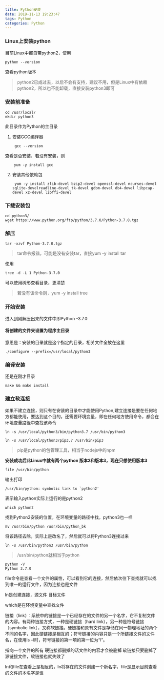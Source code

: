 ```yaml
---
title: Python安装
date: 2019-11-13 19:23:47
tags: Python
categories: Python
---
```


### Linux上安装python
目前Linux中都自带python2，使用

	python --version
查看python版本
>python2已成过去，以后不会有支持，建议不用，但是Linux中有依赖python2，所以也不能卸载，直接安装python3即可

### 安装前准备

	cd /usr/local/
	mkdir python3
此目录作为Python的主目录

1. 安装GCC编译器


		gcc --version
查看是否安装，若没有安装，则


		yum -y install gcc

2. 安装其他依赖包

		yum -y install zlib-devel bzip2-devel openssl-devel ncurses-devel sqlite-develreadline-devel tk-devel gdbm-devel db4-devel libpcap-devel xz-devel libffi-devel

### 下载安装包


	cd python3/
	wget https://www.python.org/ftp/python/3.7.0/Python-3.7.0.tgz

### 解压

	tar -xzvf Python-3.7.0.tgz
>tar命令报错，可能是没有安装tar，直接yum -y install tar

使用

	tree -d -L 1 Python-3.7.0
可以使用树形查看目录，更清楚
>若没有该命令则，yum -y install tree

### 开始安装
进入到刚解压出来的文件中即Python -3.7.0
#### 将创建的文件夹设置为程序主目录
意思是：安装的目录就是这个指定的目录，相关文件全放在这里

	./configure --prefix=/usr/local/python3

### 编译安装
还是在刚才目录
	
	make && make install

### 建立软连接
如果不建立连接，则只有在安装的目录中才能使用Python,建立连接是要在任何地方都能使用，要达到这个目的，还需要环境变量，即在任何地方使用命令，都会在环境变量路径中查找该命令

	ln -s /usr/local/python3/bin/python3.7 /usr/bin/python3

	ln -s /usr/local/python3/pip3.7 /usr/bin/pip3
>pip是python的包管理工具，相当于nodejs中的npm

**安装成功后此Linux中就有两个python 版本2和版本3，现在只想使用版本3**

	file /usr/bin/python
输出打印

	/usr/bin/python: symbolic link to `python2'
表示输入python实际上运行的是python2

	which python2
找到Python2安装的位置，在环境变量的路径中找，python3也一样

	mv /usr/bin/python /usr/bin/python_bk
将该路径去除，实际上是改名了，然后就可以将Python3连接过来

	ln -s /usr/bin/python3 /usr/bin/python
>/usr/bin/python就相当于python

	python -V
	Python 3.7.0


file命令是查看一个文件的属性，可以看到它的连接，然后依次往下查找就可以找到唯一的运行文件，因为连接也是文件

ln是创建连接，源文件  目标文件

which是在环境变量中查找文件


链接（link）：系统中的链接是一个已经存在的文件的另一个名字，它不复制文件的内容。有两种链接方式，一种是硬链接（hard link），另一种是符号链接（symbolic link），又称软链接。硬链接和原有文件是存储在同一物理地址的两个不同的名字，因此硬链接是相互的；符号链接的内容只是一个所链接文件的文件名，在使用ls –l时，符号链接的第一项的第一位为“l”。 

指向一个文件的所有 硬链接都删掉的话文件的内容才会被删掉
软链接只要删掉了源链接文件，软链接也就失效了

ln和file在查看上是相反的，ln将存在的文件创建一个新名字，file是显示目前查看的文件的本名字是谁